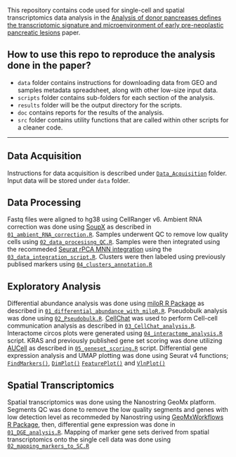 This repository contains code used for single-cell and spatial transcriptomics data analysis in the [Analysis of donor pancreases defines the transcriptomic signature and microenvironment of early pre-neoplastic pancreatic lesions](link) paper.

## How to use this repo to reproduce the analysis done in the paper?

* `data` folder contains instructions for downloading data from GEO and samples metadata spreadsheet, along with other low-size input data.
* `scripts` folder contains sub-folders for each section of the analysis.
* `results` folder will be the output directory for the scripts. 
* `doc` contains reports for the results of the analysis. 
* `src` folder contains utility functions that are called within other scripts for a cleaner code.

*** 

## Data Acquisition

Instructions for data acquisition is described under [`Data_Acquisition`](scripts/Data_Acquisition) folder. Input data will be stored under `data` folder.

## Data Processing

Fastq files were aligned to hg38 using CellRanger v6. Ambient RNA correction was done using [SoupX](https://github.com/constantAmateur/SoupX) as described in [`01_ambient_RNA_correction.R`](scripts/Data_Processing/01_ambient_RNA_correction.R). Samples underwent QC to remove low quality cells using [`02_data_procesisng_QC.R`](scripts/Data_Processing/02_data_procesisng_QC.R). Samples were then integrated using the recommeded [Seurat rPCA MNN integration](https://satijalab.org/seurat/articles/integration_rpca.html) using the [`03_data_integration_script.R`](scripts/Data_Processing/03_data_integration_script.R). Clusters were then labeled using previously publised markers using [`04_clusters_annotation.R`](scripts/Data_Processing/04_clusters_annotation.R) 

## Exploratory Analysis

Differential abundance analysis was done using [miloR R Package](https://github.com/MarioniLab/miloR) as described in [`01_differential_abundance_with_miloR.R`](scripts/Exploratory_Analysis/01_differential_abundance_with_miloR.R). Pseudobulk analysis was done using [`02_Pseudobulk.R`](scripts/Exploratory_Analysis/02_Pseudobulk.R). [CellChat](https://github.com/sqjin/CellChat) was used to perform Cell-cell communication analysis as described in [`03_CellChat_analysis.R`](scripts/Exploratory_Analysis/03_CellChat_analysis.R). Interactome circos plots were generated using [`04_interactome_analysis.R`](scripts/Exploratory_Analysis/04_interactome_analysis.R) script. KRAS and previously published gene set scoring was done utilizing [AUCell](https://github.com/aertslab/AUCell) as described in [`05_geneset_scoring.R`](scripts/Exploratory_Analysis/05_geneset_scoring.R) script. Differential gene expression analysis and UMAP plotting was done using Seurat v4 functions; [`FindMarkers()`](https://satijalab.org/seurat/reference/findmarkers), [`DimPlot()`](https://satijalab.org/seurat/reference/dimplot) [`FeaturePlot()`](https://satijalab.org/seurat/reference/featureplot) and [`VlnPlot()`](https://satijalab.org/seurat/reference/vlnplot)

## Spatial Transcriptomics

Spatial transcriptomics was done using the Nanostring GeoMx platform. Segments QC was done to remove the low quality segments and genes with low detection level as recommeded by Nanostring using [GeoMxWorkflows R Package](https://github.com/Nanostring-Biostats/GeoMxWorkflows), then, differential gene expression was done in [`01_DGE_analysis.R`](scripts/Spatial_Transcriptomics_Analysis/01_DGE_analysis.R). Mapping of marker gene sets derived from spatial transcriptomics onto the single cell data was done using [`02_mapping_markers_to_SC.R`](scripts/Spatial_Transcriptomics_Analysis/02_mapping_markers_to_SC.R)
 
